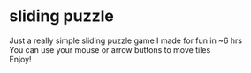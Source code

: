 # sliding puzzle

Just a really simple sliding puzzle game I made for fun in ~6 hrs  
You can use your mouse or arrow buttons to move tiles  
Enjoy!  